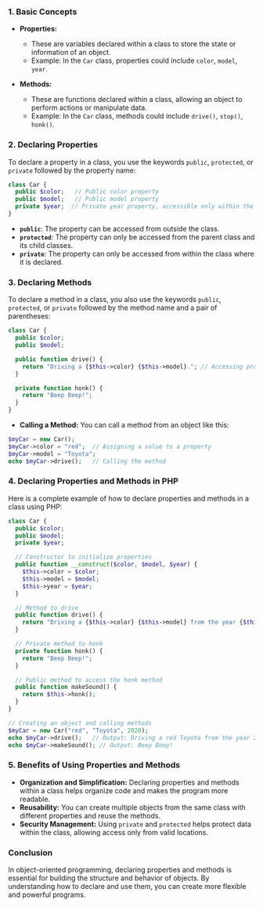 ### **1. Basic Concepts**

-   **Properties:**
    
    -   These are variables declared within a class to store the state or information of an object.
    -   Example: In the `Car` class, properties could include `color`, `model`, `year`.
-   **Methods:**
    
    -   These are functions declared within a class, allowing an object to perform actions or manipulate data.
    -   Example: In the `Car` class, methods could include `drive()`, `stop()`, `honk()`.

### **2. Declaring Properties**

To declare a property in a class, you use the keywords `public`, `protected`, or `private` followed by the property name:

```php
class Car {
  public $color;   // Public color property
  public $model;   // Public model property
  private $year;  // Private year property, accessible only within the class
}

```

-   **`public`**: The property can be accessed from outside the class.
-   **`protected`**: The property can only be accessed from the parent class and its child classes.
-   **`private`**: The property can only be accessed from within the class where it is declared.

### **3. Declaring Methods**

To declare a method in a class, you also use the keywords `public`, `protected`, or `private` followed by the method name and a pair of parentheses:

```php
class Car {
  public $color;
  public $model;

  public function drive() {
    return "Driving a {$this->color} {$this->model}."; // Accessing properties
  }

  private function honk() {
    return "Beep Beep!";
  }
}
```

-   **Calling a Method:** You can call a method from an object like this:

```php
$myCar = new Car();
$myCar->color = "red";  // Assigning a value to a property
$myCar->model = "Toyota";
echo $myCar->drive();   // Calling the method
```

### **4. Declaring Properties and Methods in PHP**

Here is a complete example of how to declare properties and methods in a class using PHP:

```php
class Car {
  public $color;
  public $model;
  private $year;

  // Constructor to initialize properties
  public function __construct($color, $model, $year) {
    $this->color = $color;
    $this->model = $model;
    $this->year = $year;
  }

  // Method to drive
  public function drive() {
    return "Driving a {$this->color} {$this->model} from the year {$this->year}.";
  }

  // Private method to honk
  private function honk() {
    return "Beep Beep!";
  }

  // Public method to access the honk method
  public function makeSound() {
    return $this->honk();
  }
}

// Creating an object and calling methods
$myCar = new Car("red", "Toyota", 2020);
echo $myCar->drive();   // Output: Driving a red Toyota from the year 2020.
echo $myCar->makeSound(); // Output: Beep Beep!
```

### **5. Benefits of Using Properties and Methods**

-   **Organization and Simplification:** Declaring properties and methods within a class helps organize code and makes the program more readable.
-   **Reusability:** You can create multiple objects from the same class with different properties and reuse the methods.
-   **Security Management:** Using `private` and `protected` helps protect data within the class, allowing access only from valid locations.

### **Conclusion**

In object-oriented programming, declaring properties and methods is essential for building the structure and behavior of objects. By understanding how to declare and use them, you can create more flexible and powerful programs.
